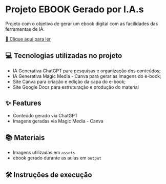 # Projeto EBOOK Gerado por I.A.s

Projeto com o objetivo de gerar um ebook digital com as facilidades das ferramentas de IA.

<a href="https://github.com/CaiqueCodeSD/prompts-recipe-to-create-a-ebook/blob/main/output/Redefinindo%20a%20Leitura_%20Como%20as%20IAs%20est%C3%A3o%20transformando%20o%20conhecimento.pdf" title="View PDF now"> 📕 Clique aqui para ler</a>

## 💻 Tecnologias utilizadas no projeto

- IA Generativa ChatGPT para pesquisas e organização dos conteúdos;
- IA Generativa Magic Media - Canva para gerar as imagens do e-book;
- Site Canva para criação e edição da capa do e-book;
- Site Google Docs para estruturação e produção do material

## ✨ Features

- Conteúdo gerado via ChatGPT
- Imagens geradas via Magic Media - Canva

## 📚 Materiais

- Imagens utilizadas em `assets`
- ebook gerado durante as aulas em `output`

## 🛠️ Instruções de execução
